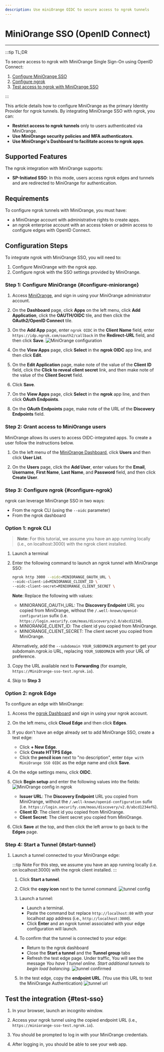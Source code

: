 ```yaml
---
description: Use miniOrange OIDC to secure access to ngrok tunnels
---
```


# MiniOrange SSO (OpenID Connect)
------------

:::tip TL;DR

To secure access to ngrok with MiniOrange Single Sign-On using OpenID Connect:
1. [Configure MiniOrange SSO](#configure-miniorange)
1. [Configure ngrok](#configure-ngrok)
1. [Test access to ngrok with MiniOrange SSO](#test-sso)

:::

This article details how to configure MiniOrange as the primary Identity Provider for ngrok tunnels.
By integrating MiniOrange SSO with ngrok, you can:

- **Restrict access to ngrok tunnels** only to users authenticated via MiniOrange.
- **Use MiniOrange security policies and MFA authenticators**.
- **Use MiniOrange's Dashboard to facilitate access to ngrok apps**.

## Supported Features

The ngrok integration with MiniOrange supports:

- **SP-Initiated SSO**: In this mode, users access ngrok edges and tunnels and are redirected to MiniOrange for authentication.

## Requirements

To configure ngrok tunnels with MiniOrange, you must have:

- a MiniOrange account with administrative rights to create apps.
- an ngrok enterprise account with an access token or admin access to configure edges with OpenID Connect.


## Configuration Steps

To integrate ngrok with MiniOrange SSO, you will need to:

1. Configure MiniOrange with the ngrok app.
1. Configure ngrok with the SSO settings provided by MiniOrange.

### **Step 1**: Configure MiniOrange {#configure-miniorange}

1. Access [MiniOrange](https://www.miniorange.com/), and sign in using your MiniOrange administrator account.

1. On the **Dashboard** page, click **Apps** on the left menu, click **Add Application**, click the **OAUTH/OIDC** tile, and then click the **OAuth2/OpenID Connect** tile.

1. On the **Add App** page, enter `ngrok OIDC` in the **Client Name** field, enter `https://idp.ngrok.com/oauth2/callback` in the **Redirect-URL** field, and then click **Save**.
    ![MiniOrange configuration](img/ngrok_url_configuration_miniorange.png)

1. On the **View Apps** page, click **Select** in the **ngrok OIDC** app line, and then click **Edit**.

1. On the **Edit Application** page, make note of the value of the **Client ID** field, click the **Click to reveal client secret** link, and then make note of the value of the **Client Secret** field.

1. Click **Save**.

1. On the **View Apps** page, click **Select** in the **ngrok** app line, and then click **OAuth Endpoints**.
 
1. On the **OAuth Endpoints** page, make note of the URL of the **Discovery Endpoints** field.


### **Step 2**: Grant access to MiniOrange users

MiniOrange allows its users to access OIDC-integrated apps. To create a user follow the instructions below.

1. On the left menu of the [MiniOrange Dashboard](https://login.xecurify.com/moas/admin/customer/home), click **Users** and then click **User List**.

1. On the **Users** page, click the **Add User**, enter values for the **Email**, **Username**, **First Name**, **Last Name**, and **Password** field, and then click **Create User**.


### **Step 3**: Configure ngrok {#configure-ngrok}

ngrok can leverage MiniOrange SSO in two ways:

- From the ngrok CLI (using the `--oidc` parameter)
- From the ngrok dashboard

### **Option 1**: ngrok CLI

> **Note:** For this tutorial, we assume you have an app running locally (i.e., on localhost:3000) with the ngrok client installed.

1. Launch a terminal

1. Enter the following command to launch an ngrok tunnel with MiniOrange SSO:
    ```bash
    ngrok http 3000 --oidc=MINIORANGE_OAUTH_URL \
    --oidc-client-id=MINIORANGE_CLIENT_ID \
    --oidc-client-secret=MINIORANGE_CLIENT_SECRET \
    ```
    **Note**: Replace the following with values:
    - MINIORANGE_OAUTH_URL: The **Discovery Endpoint** URL you copied from MiniOrange, without the `/.well-known/openid-configuration` sufix (i.e. `https://login.xecurify.com/moas/discovery/v2.0/abcd1234`). 
    - MINIORANGE_CLIENT_ID: The client id you copied from MiniOrange.
    - MINIORANGE_CLIENT_SECRET: The client secret you copied from MiniOrange.
    
    Alternatively, add the `--subdomain YOUR_SUBDOMAIN` argument to get your subdomain.ngrok.io URL, replacing `YOUR_SUBDOMAIN` with your URL of preference.

1. Copy the URL available next to **Forwarding** (for example, `https://MiniOrange-sso-test.ngrok.io`).

1. Skip to **Step 3**

### **Option 2**: ngrok Edge

To configure an edge with MiniOrange:

1. Access the [ngrok Dashboard](https://dashboard.ngrok.com/) and sign in using your ngrok account.

1. On the left menu, click **Cloud Edge** and then click **Edges**.

1. If you don't have an edge already set to add MiniOrange SSO, create a test edge:
    * Click **+ New Edge**.
    * Click **Create HTTPS Edge**.
    * Click the **pencil icon** next to "no description", enter `Edge with MiniOrange SSO OIDC` as the edge name and click **Save**.

1. On the edge settings menu, click **OIDC**.

1. Click **Begin setup** and enter the following values into the fields:
    ![MiniOrange config in ngrok](img/miniorange-1.png)

    * **Issuer URL**: The **Discovery Endpoint** URL you copied from MiniOrange, without the `/.well-known/openid-configuration` sufix (i.e. `https://login.xecurify.com/moas/discovery/v2.0/abcd1234efG`). 
    * **Client ID**: The client id you copied from MiniOrange.
    * **Client Secret**: The client secret you copied from MiniOrange.

1. Click **Save** at the top, and then click the left arrow to go back to the **Edges** page.

### **Step 4**: Start a Tunnel {#start-tunnel}

1. Launch a tunnel connected to your MiniOrange edge:

    :::tip Note 
    For this step, we assume you have an app running locally (i.e. on localhost:3000) with the ngrok client installed.
    :::

    1. Click **Start a tunnel**.

    1. Click the **copy icon** next to the tunnel command.
        ![tunnel config](img/miniorange-2.png)

    1. Launch a tunnel:
        * Launch a terminal.
        * Paste the command but replace `http://localhost:80` with your localhost app address (i.e., `http://localhost:3000`).
        * Click **Enter** and an ngrok tunnel associated with your edge configuration will launch.

    1. To confirm that the tunnel is connected to your edge:
        * Return to the ngrok dashboard
        * Close the **Start a tunnel** and the **Tunnel group** tabs
        * Refresh the test edge page. Under traffic, You will see the message _You have 1 tunnel online. Start additional tunnels to begin load balancing._
        ![tunnel confirmed](img/miniorange-3.png)

    1. In the test edge, copy the **endpoint URL**. (You use this URL to test the MiniOrange Authentication)
        ![tunnel url](img/miniorange-4.png)


## Test the integration {#test-sso}

1. In your browser, launch an incognito window.

1. Access your ngrok tunnel using the copied endpoint URL (i.e., `https://miniorange-sso-test.ngrok.io`).

1. You should be prompted to log in with your MiniOrange credentials.

1. After logging in, you should be able to see your web app.

